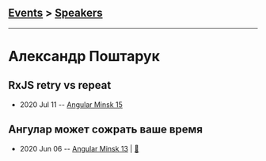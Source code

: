 ## [Events](../README.md) > [Speakers](../speakers.md)
---

# Александр Поштарук

## RxJS retry vs repeat
- 2020 Jul 11 -- [Angular Minsk 15](https://www.youtube.com/watch?v=vRl_Nar9iNs)    
## Ангулар может сожрать ваше время
- 2020 Jun 06 -- [Angular Minsk 13](https://www.youtube.com/watch?v=6fzTc2rn05s)  | [:notebook:](https://drive.google.com/file/d/1Re2tBHpA685oRKE0VAStM2sHJKwoM54m/view)  
